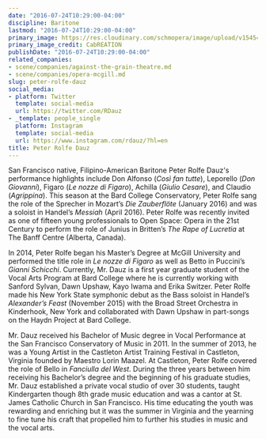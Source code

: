 ```yaml
---
date: "2016-07-24T10:29:00-04:00"
discipline: Baritone
lastmod: "2016-07-24T10:29:00-04:00"
primary_image: https://res.cloudinary.com/schmopera/image/upload/v1545409169/media/webhook-uploads/1469370572729/2016-07-24---Peter-Rolfe-Dauz.jpg.jpg
primary_image_credit: CabREATION
publishDate: "2016-07-24T10:29:00-04:00"
related_companies:
- scene/companies/against-the-grain-theatre.md
- scene/companies/opera-mcgill.md
slug: peter-rolfe-dauz
social_media:
- platform: Twitter
  template: social-media
  url: https://twitter.com/RDauz
- _template: people_single
  platform: Instagram
  template: social-media
  url: https://www.instagram.com/rdauz/?hl=en
title: Peter Rolfe Dauz
---
```


San Francisco native, Filipino-American Baritone Peter Rolfe Dauz's performance highlights include Don Alfonso (*Così fan tutte*), Leporello (*Don Giovanni*), Figaro (*Le nozze di Figaro*), Achilla (*Giulio Cesare*), and Claudio (*Agrippina*).  This season at the Bard College Conservatory, Peter Rolfe sang the role of the Sprecher in Mozart’s *Die Zauberflöte* (January 2016) and was a soloist in Handel’s *Messiah* (April 2016). Peter Rolfe was recently invited as one of fifteen young professionals to Open Space: Opera in the 21st Century to perform the role of Junius in Britten’s *The Rape of Lucretia* at The Banff Centre (Alberta, Canada).

In 2014, Peter Rolfe began his Master’s Degree at McGill University and performed the title role in *Le nozze di Figaro* as well as Betto in Puccini’s *Gianni Schicchi*.  Currently, Mr. Dauz is a first year graduate student of the Vocal Arts Program at Bard College where he is currently working with Sanford Sylvan, Dawn Upshaw, Kayo Iwama and Erika Switzer.  Peter Rolfe made his New York State symphonic debut as the Bass soloist in Handel’s *Alexander’s Feast* (November 2015) with the Broad Street Orchestra in Kinderhook, New York and collaborated with Dawn Upshaw in part-songs on the Haydn Project at Bard College.

Mr. Dauz received his Bachelor of Music degree in Vocal Performance at the San Francisco Conservatory of Music in 2011.  In the summer of 2013, he was a Young Artist in the Castleton Artist Training Festival in Castleton, Virginia founded by Maestro Lorin Maazel. At Castleton, Peter Rolfe covered the role of Bello in *Fanciulla del West*.  During the three years between him receiving his Bachelor’s degree and the beginning of his graduate studies, Mr. Dauz established a private vocal studio of over 30 students, taught Kindergarten though 8th grade music education and was a cantor at St. James Catholic Church in San Francisco. His time educating the youth was rewarding and enriching but it was the summer in Virginia and the yearning to fine tune his craft that propelled him to further his studies in music and the vocal arts.
